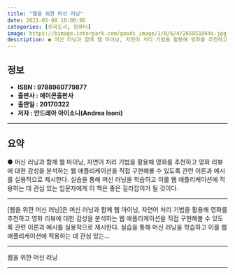 ```yaml
---
title: "웹을 위한 머신 러닝"
date: 2021-05-08 16:00:06
categories: [외국도서, 컴퓨터]
image: https://bimage.interpark.com/goods_image/1/0/6/4/265851064s.jpg
description: ● 머신 러닝과 함께 웹 마이닝, 자연어 처리 기법을 활용해 영화를 추천하고 영화 리뷰에 대한 감성을 분석하는 웹 애플리케이션을 직접 구현해볼 수 있도록 관련 이론과 예시를 실용적으로 제시한다. 실습을 통해 머신 러닝을 학습하고 이를 웹 애플리케이션에 적용하는 데 관심 있는 입문자에게
---
```


## **정보**

- **ISBN : 9788960779877**
- **출판사 : 에이콘출판사**
- **출판일 : 20170322**
- **저자 : 안드레아 아이소니(Andrea Isoni)**

------



## **요약**

●  머신 러닝과 함께 웹 마이닝, 자연어 처리 기법을 활용해 영화를 추천하고 영화 리뷰에 대한 감성을 분석하는 웹 애플리케이션을 직접 구현해볼 수 있도록 관련 이론과 예시를 실용적으로 제시한다. 실습을 통해 머신 러닝을 학습하고 이를 웹 애플리케이션에 적용하는 데 관심 있는 입문자에게 이 책은 좋은 길라잡이가 될 것이다.

------

[웹을 위한 머신 러닝]은 머신 러닝과 함께 웹 마이닝, 자연어 처리 기법을 활용해 영화를 추천하고 영화 리뷰에 대한 감성을 분석하는 웹 애플리케이션을 직접 구현해볼 수 있도록 관련 이론과 예시를 실용적으로 제시한다. 실습을 통해 머신 러닝을 학습하고 이를 웹 애플리케이션에 적용하는 데 관심 있는... 

------


웹을 위한 머신 러닝 

------


